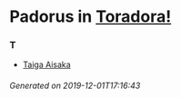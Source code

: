 # Padorus in [Toradora!](https://myanimelist.net/manga/7149/Toradora)

### T
* [Taiga Aisaka](https://github.com/shadow578/Project-Padoru/blob/master/table-of-contents/characters/TaigaAisaka.md)

###### Generated on 2019-12-01T17:16:43
